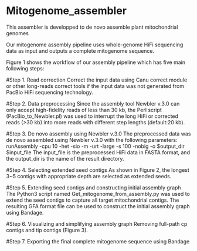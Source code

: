 # Mitogenome_assembler
This assembler is developped to de novo assemble plant mitochondrial genomes

Our mitogenome assembly pipeline uses whole-genome HiFi sequencing data as input and outputs a complete mitogenome sequence. 

Figure 1 shows the workflow of our assembly pipeline which has five main following steps:

#Step 1. Read correction
	Correct the input data using Canu correct module or other long-reads correct tools if the input data was not generated from PacBio HiFi sequencing technology. 

#Step 2. Data preprocessing
	Since the assembly tool Newbler v.3.0 can only accept high-fidelity reads of less than 30 kb, the Perl script (PacBio_to_Newbler.pl) was used to interrupt the long HiFi or corrected reads (>30 kb) into more reads with different step lengths (default:20 kb).

#Step 3. De novo assembly using Newbler v.3.0
	The preprocessed data was de novo assembled using Newbler v.3.0 with the following parameters: 
	runAssembly -cpu 10 -het -sio -m -urt -large -s 100 -nobig -o $output_dir $input_file
	The input_file is the preprocessed HiFi data in FASTA format, and the output_dir is the name of the result directory. 

#Step 4. Selecting extended seed contigs
	As shown in Figure 2, the longest 3~5 contigs with appropriate depth are selected as extended seeds.

#Step 5. Extending seed contigs and constructing initial assembly graph
	The Python3 script named Get_mitogenome_from_assembly.py was used to extend the seed contigs to capture all target mitochondrial contigs. The resulting GFA format file can be used to construct the initial assembly graph using Bandage.

#Step 6. Visualizing and simplifying assembly graph
	Removing full-path cp contigs and tip contigs (Figure 3).

#Step 7. Exporting the final complete mitogenome sequence using Bandage

